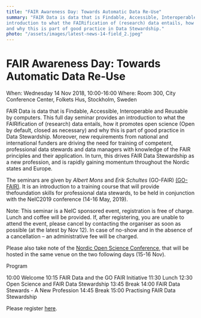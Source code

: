 ```yaml
---
title: "FAIR Awareness Day: Towards Automatic Data Re-Use"
summary: "FAIR Data is data that is Findable, Accessible, Interoperable and Reusable by computers. This full day seminar provides an 
introduction to what the FAIRification of (research) data entails, how it promotes open science (Open by default, closed as necessary) 
and why this is part of good practice in Data Stewardship."
photo: "/assets/images/latest-news-14-field_2.jpeg"
---
```


FAIR Awareness Day: Towards Automatic Data Re-Use
===========================

When: Wednesday 14 Nov 2018, 10:00-16:00 
Where: Room 300, City Conference Center, Folkets Hus, Stockholm, Sweden

FAIR Data is data that is Findable, Accessible, Interoperable and Reusable by computers. This full day seminar provides an introduction to
what the FAIRification of (research) data entails, how it promotes open science (Open by default, closed as necessary) and why this is 
part of good practice in Data Stewardship. Moreover, new requirements from national and international funders are driving the need for 
training of competent, professional data stewards and data managers with knowledge of the FAIR principles and their application. In turn,
this drives FAIR Data Stewardship as a new profession, and is rapidly gaining momentum throughout the Nordic states and Europe. 

The seminars are given by *Albert Mons* and *Erik Schultes* (GO-FAIR) [(GO-FAIR)](https://www.go-fair.org/). It is an introduction to a
training course that will provide thefoundation skills for professional data stewards, to be held in conjunction with the NeIC2019 
conference (14-16 May, 2019).

Note: This seminar is a NeIC sponsored event, registration is free of charge. Lunch and coffee will be provided. If, after registering, 
you are unable to attend the event, please cancel by contacting the organiser as soon as possible (at the latest by Nov 12). In case of
no-show and in the absence of a cancellation – an administrative fee will be charged.

Please also take note of the [Nordic Open Science Conference](https://www.vr.se/english/just-now/events/all-events/calendar-events/2018-08-23-nordic-open-science-conference.html), that will be hosted in the same venue on the two following days (15-16 Nov).

Program

10:00 Welcome
10:15 FAIR Data and the GO FAIR Initiative
11:30 Lunch
12:30 Open Science and FAIR Data Stewardship
13:45 Break
14:00 FAIR Data Stewards - A New Profession
14:45 Break
15:00 Practising FAIR Data Stewardship

Please register [here](https://indico.neic.no/event/22/registrations/5/).
